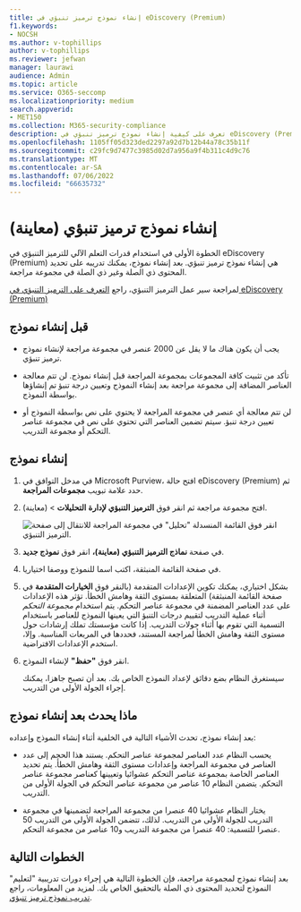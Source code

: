 ```yaml
---
title: إنشاء نموذج ترميز تنبؤي في eDiscovery (Premium)
f1.keywords:
- NOCSH
ms.author: v-tophillips
author: v-tophillips
ms.reviewer: jefwan
manager: laurawi
audience: Admin
ms.topic: article
ms.service: O365-seccomp
ms.localizationpriority: medium
search.appverid:
- MET150
ms.collection: M365-security-compliance
description: تعرف على كيفية إنشاء نموذج ترميز تنبؤي في eDiscovery (Premium). هذه هي الخطوة الأولى في استخدام قدرات التعلم الآلي في eDiscovery (Premium) لمساعدتك في تحديد المحتوى ذي الصلة وغير ذي الصلة في مجموعة مراجعة.
ms.openlocfilehash: 1105ff05d323ded2297a92d7b12b44a78c35b11f
ms.sourcegitcommit: c29fc9d7477c3985d02d7a956a9f4b311c4d9c76
ms.translationtype: MT
ms.contentlocale: ar-SA
ms.lasthandoff: 07/06/2022
ms.locfileid: "66635732"
---
```

# <a name="create-a-predictive-coding-model-preview"></a>إنشاء نموذج ترميز تنبؤي (معاينة)

الخطوة الأولى في استخدام قدرات التعلم الآلي للترميز التنبؤي في eDiscovery (Premium) هي إنشاء نموذج ترميز تنبؤي. بعد إنشاء نموذج، يمكنك تدريبه على تحديد المحتوى ذي الصلة وغير ذي الصلة في مجموعة مراجعة.

لمراجعة سير عمل الترميز التنبؤي، راجع [التعرف على الترميز التنبؤي في eDiscovery (Premium)](predictive-coding-overview.md#the-predictive-coding-workflow)

## <a name="before-you-create-a-model"></a>قبل إنشاء نموذج

- يجب أن يكون هناك ما لا يقل عن 2000 عنصر في مجموعة مراجعة لإنشاء نموذج ترميز تنبؤي.

- تأكد من تثبيت كافة المجموعات بمجموعة المراجعة قبل إنشاء نموذج. لن تتم معالجة العناصر المضافة إلى مجموعة مراجعة بعد إنشاء النموذج وتعيين درجة تنبؤ تم إنشاؤها بواسطة النموذج.

- لن تتم معالجة أي عنصر في مجموعة المراجعة لا يحتوي على نص بواسطة النموذج أو تعيين درجة تنبؤ. سيتم تضمين العناصر التي تحتوي على نص في مجموعة عناصر التحكم أو مجموعة التدريب.

## <a name="create-a-model"></a>إنشاء نموذج

1. في مدخل التوافق في Microsoft Purview، افتح حالة eDiscovery (Premium) ثم حدد علامة تبويب **مجموعات المراجعة**.

2. افتح مجموعة مراجعة ثم انقر فوق **الترميز التنبؤي لإدارة** **التحليلات** >  (معاينة).

   ![انقر فوق القائمة المنسدلة "تحليل" في مجموعة المراجعة للانتقال إلى صفحة الترميز التنبؤي.](..\media\ManagePredictiveCoding.png)

3. في صفحة **نماذج الترميز التنبؤي (معاينة)،** انقر فوق **نموذج جديد**.

4. في صفحة القائمة المنبثقة، اكتب اسما للنموذج ووصفا اختياريا.

5. بشكل اختياري، يمكنك تكوين الإعدادات المتقدمة (بالنقر فوق **الخيارات المتقدمة** في صفحة القائمة المنبثقة) المتعلقة بمستوى الثقة وهامش الخطأ. تؤثر هذه الإعدادات على عدد العناصر المضمنة في مجموعة عناصر التحكم. يتم استخدام *مجموعة التحكم* أثناء عملية التدريب لتقييم درجات التنبؤ التي يعينها النموذج للعناصر باستخدام التسمية التي تقوم بها أثناء جولات التدريب. إذا كانت مؤسستك تملك إرشادات حول مستوى الثقة وهامش الخطأ لمراجعة المستند، فحددها في المربعات المناسبة. وإلا، استخدم الإعدادات الافتراضية.

6. انقر فوق **"حفظ"** لإنشاء النموذج.

   سيستغرق النظام بضع دقائق لإعداد النموذج الخاص بك. بعد أن تصبح جاهزا، يمكنك إجراء الجولة الأولى من التدريب.

## <a name="what-happens-after-you-create-a-model"></a>ماذا يحدث بعد إنشاء نموذج

بعد إنشاء نموذج، تحدث الأشياء التالية في الخلفية أثناء إنشاء النموذج وإعداده:

- يحسب النظام عدد العناصر لمجموعة عناصر التحكم. يستند هذا الحجم إلى عدد العناصر في مجموعة المراجعة وإعدادات مستوى الثقة وهامش الخطأ. يتم تحديد العناصر الخاصة بمجموعة عناصر التحكم عشوائيا وتعيينها كعناصر مجموعة عناصر التحكم. يتضمن النظام 10 عناصر من مجموعة عناصر التحكم في الجولة الأولى من التدريب.

- يختار النظام عشوائيا 40 عنصرا من مجموعة المراجعة لتضمينها في مجموعة التدريب للجولة الأولى من التدريب. لذلك، تتضمن الجولة الأولى من التدريب 50 عنصرا للتسمية: 40 عنصرا من مجموعة التدريب و10 عناصر من مجموعة التحكم.

## <a name="next-steps"></a>الخطوات التالية

بعد إنشاء نموذج لمجموعة مراجعة، فإن الخطوة التالية هي إجراء دورات تدريبية "لتعليم" النموذج لتحديد المحتوى ذي الصلة بالتحقيق الخاص بك. لمزيد من المعلومات، راجع [تدريب نموذج ترميز تنبؤي](predictive-coding-train-model.md).
